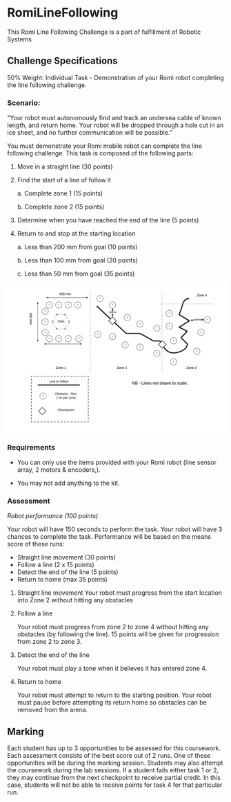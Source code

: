 # RomiLineFollowing
This Romi Line Following Challenge is a part of fulfillment of Robotic Systems

## Challenge Specifications
50% Weight: Individual Task - Demonstration of your Romi robot completing the line following challenge.

### Scenario:

“Your robot must autonomously find and track an undersea cable of known length, and return home. Your robot will be dropped through a hole cut in an ice sheet, and no further communication will be possible.”

You must demonstrate your Romi mobile robot can complete the line following challenge. This task is composed of the following parts:

1. Move in a straight line (30 points)

2. Find the start of a line of follow it

    a. Complete zone 1 (15 points)

    b. Complete zone 2 (15 points)

3. Determine when you have reached the end of the line (5 points)

4. Return to and stop at the starting location

    a. Less than 200 mm from goal (10 points)

    b. Less than 100 mm from goal (20 points)

    c. Less than 50 mm from goal (35 points)
    
![alt text](https://github.com/ShawnBei/RomiLineFollowing/blob/master/ChallengeMap.png)

### Requirements

- You can only use the items provided with your Romi robot (line sensor array, 2 motors & encoders,).

- You may not add anything to the kit. 

### Assessment

*Robot performance (100 points)*

Your robot will have 150 seconds to perform the task. Your robot will have 3 chances to complete the task. Performance will be based on the means score of these runs:

- Straight line movement (30 points)
- Follow a line (2 x 15 points)
- Detect the end of the line (5 points)
- Return to home (max 35 points) 


1. Straight line movement
    Your robot must progress from the start location into Zone 2 without hitting any obstacles

2. Follow a line

    Your robot must progress from zone 2 to zone 4 without hitting any obstacles (by following the line). 15 points will be given for progression from zone 2 to zone 3.

3. Detect the end of the line

    Your robot must play a tone when it believes it has entered zone 4.

4. Return to home

    Your robot must attempt to return to the starting position. Your robot must pause before attempting its return home so obstacles can be removed from the arena.

## Marking

Each student has up to 3 opportunities to be assessed for this coursework. Each assessment consists of the best score out of 2 runs. One of these opportunities will be during the marking session. Students may also attempt the coursework during the lab sessions. If a student fails either task 1 or 2, they may continue from the next checkpoint to receive partial credit. In this case, students will not be able to receive points for task 4 for that particular run.
